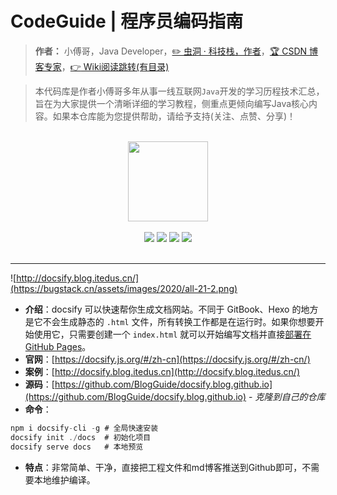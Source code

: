 # CodeGuide | 程序员编码指南

> **作者：** 小傅哥，Java Developer，[:pencil2: 虫洞 · 科技栈，作者](https://bugstack.cn)，[:trophy: CSDN 博客专家](https://bugstack.blog.csdn.net)，[:point_right: Wiki阅读跳转(有目录)](https://github.com/fuzhengwei/CodeGuide/wiki)

> 本代码库是作者小傅哥多年从事一线互联网```Java```开发的学习历程技术汇总，旨在为大家提供一个清晰详细的学习教程，侧重点更倾向编写Java核心内容。如果本仓库能为您提供帮助，请给予支持(关注、点赞、分享)！

<br/>
<div align="center">
    <a href="https://bugstack.cn" style="text-decoration:none"><img src="https://bugstack.cn/assets/images/icon.svg" width="128px"></a>
</div>
<br/>  

<div align="center">
<a href="https://github.com/fuzhengwei/CodeGuide"><img src="https://badgen.net/github/stars/fuzhengwei/CodeGuide?icon=github&color=4ab8a1"></a>
<a href="https://github.com/fuzhengwei/CodeGuide"><img src="https://badgen.net/github/forks/fuzhengwei/CodeGuide?icon=github&color=4ab8a1"></a>
<a href="https://bugstack.cn" target="_blank"><img src="https://bugstack.cn/assets/images/onlinebook.svg"></a>
<a href="https://bugstack.cn/assets/images/qrcode.png?x-oss-process=style/may"><img src="https://itstack.org/_media/wxbugstack.svg"></a>
</div>
<br/>

---

![http://docsify.blog.itedus.cn/](https://bugstack.cn/assets/images/2020/all-21-2.png)

- **介绍**：docsify 可以快速帮你生成文档网站。不同于 GitBook、Hexo 的地方是它不会生成静态的 `.html` 文件，所有转换工作都是在运行时。如果你想要开始使用它，只需要创建一个 `index.html` 就可以开始编写文档并直接[部署在 GitHub Pages](https://docsify.js.org/#/zh-cn/deploy)。
- **官网**：[https://docsify.js.org/#/zh-cn](https://docsify.js.org/#/zh-cn/)
- **案例**：[http://docsify.blog.itedus.cn](http://docsify.blog.itedus.cn/)
- **源码**：[https://github.com/BlogGuide/docsify.blog.github.io](https://github.com/BlogGuide/docsify.blog.github.io) - *克隆到自己的仓库*
- **命令**：
```java
npm i docsify-cli -g # 全局快速安装
docsify init ./docs  # 初始化项目
docsify serve docs   # 本地预览
```
- **特点**：非常简单、干净，直接把工程文件和md博客推送到Github即可，不需要本地维护编译。
